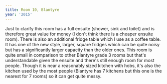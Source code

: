 ```yaml
---
title: Room 10, Blantyre
year: '2015'
---
```


Just to clarify this room has a full ensuite (shower, sink and toilet) and is therefore great value for money (I don't think there is a cheaper ensuite room). There is also an additional fridge table which I use as a coffee table. It has one of the new style, larger, square fridges which can be quite noisy but has a significantly larger capacity than the older ones. This room is quite small in comparison to other Blantyre grade 3 rooms but that's understandable given the ensuite and there's still enough room for most people. Though it is near a reasonably sized kitchen with hobs, it's also the kitchen used by the most people (Blantyre has 7 kitchens but this one is the nearest for 7 rooms) so it can get quite messy.